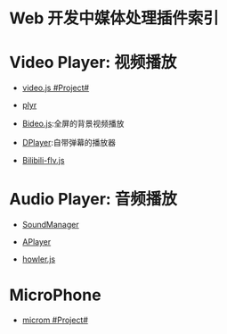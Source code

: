 # Web 开发中媒体处理插件索引

# Video Player: 视频播放

- [video.js #Project#](https://github.com/videojs/video.js)

- [plyr](https://github.com/Selz/plyr)

- [Bideo.js](https://rishabhp.github.io/bideo.js/):全屏的背景视频播放

- [DPlayer](https://github.com/DIYgod/DPlayer):自带弹幕的播放器

- [Bilibili-flv.js](https://github.com/Bilibili/flv.js)

# Audio Player: 音频播放

- [SoundManager](http://www.schillmania.com/projects/soundmanager2/demo/template/)

- [APlayer](https://github.com/DIYgod/APlayer)

- [howler.js](https://github.com/goldfire/howler.js#documentation)

# MicroPhone 

- [microm #Project#](https://github.com/zzarcon/microm)